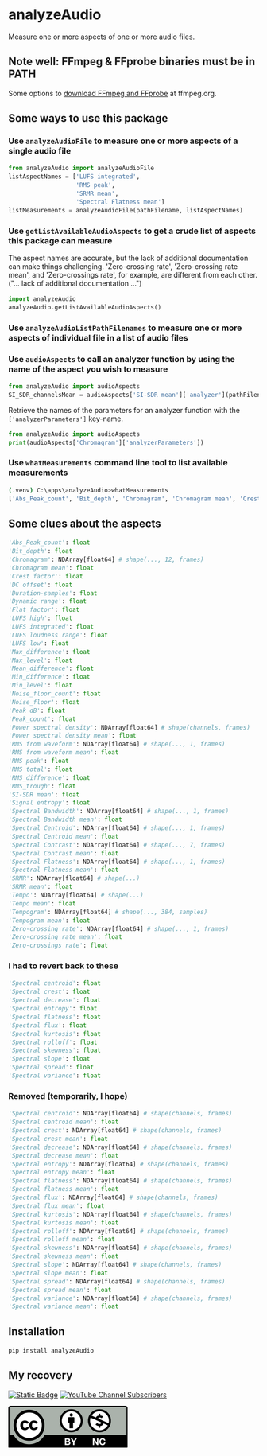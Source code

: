 # analyzeAudio

Measure one or more aspects of one or more audio files.

## Note well: FFmpeg & FFprobe binaries must be in PATH

Some options to [download FFmpeg and FFprobe](https://www.ffmpeg.org/download.html) at ffmpeg.org.

## Some ways to use this package

### Use `analyzeAudioFile` to measure one or more aspects of a single audio file

```python
from analyzeAudio import analyzeAudioFile
listAspectNames = ['LUFS integrated',
                   'RMS peak',
                   'SRMR mean',
                   'Spectral Flatness mean']
listMeasurements = analyzeAudioFile(pathFilename, listAspectNames)
```

### Use `getListAvailableAudioAspects` to get a crude list of aspects this package can measure

The aspect names are accurate, but the lack of additional documentation can make things challenging. 'Zero-crossing rate', 'Zero-crossing rate mean', and 'Zero-crossings rate', for example, are different from each other. ("... lack of additional documentation ...")

```python
import analyzeAudio
analyzeAudio.getListAvailableAudioAspects()
```

### Use `analyzeAudioListPathFilenames` to measure one or more aspects of individual file in a list of audio files

### Use `audioAspects` to call an analyzer function by using the name of the aspect you wish to measure

```python
from analyzeAudio import audioAspects
SI_SDR_channelsMean = audioAspects['SI-SDR mean']['analyzer'](pathFilenameAudioFile, pathFilenameDifferentAudioFile)
```

Retrieve the names of the parameters for an analyzer function with the `['analyzerParameters']` key-name.

```python
from analyzeAudio import audioAspects
print(audioAspects['Chromagram']['analyzerParameters'])
```

### Use `whatMeasurements` command line tool to list available measurements

```sh
(.venv) C:\apps\analyzeAudio>whatMeasurements
['Abs_Peak_count', 'Bit_depth', 'Chromagram', 'Chromagram mean', 'Crest factor', 'DC offset', 'Duration-samples', 'Dynamic range', 'Flat_factor', 'LUFS high', 'LUFS integrated', 'LUFS loudness range', 'LUFS low', 'Max_difference', 'Max_level', 'Mean_difference', 'Min_difference', 'Min_level', 'Noise_floor', 'Noise_floor_count', 'Peak dB', 'Peak_count', 'Power spectral density', 'Power spectral density mean', 'RMS from waveform', 'RMS from waveform mean', 'RMS peak', 'RMS total', 'RMS_difference', 'RMS_trough', 'SI-SDR mean', 'SRMR', 'SRMR mean', 'Signal entropy', 'Spectral Bandwidth', 'Spectral Bandwidth mean', 'Spectral Centroid', 'Spectral Centroid mean', 'Spectral Contrast', 'Spectral Contrast mean', 'Spectral Flatness', 'Spectral Flatness mean', 'Spectral centroid', 'Spectral centroid mean', 'Spectral crest', 'Spectral crest mean', 'Spectral decrease', 'Spectral decrease mean', 'Spectral entropy', 'Spectral entropy mean', 'Spectral flatness', 'Spectral flatness mean', 'Spectral flux', 'Spectral flux mean', 'Spectral kurtosis', 'Spectral kurtosis mean', 'Spectral rolloff', 'Spectral rolloff mean', 'Spectral skewness', 'Spectral skewness mean', 'Spectral slope', 'Spectral slope mean', 'Spectral spread', 'Spectral spread mean', 'Spectral variance', 'Spectral variance mean', 'Tempo', 'Tempo mean', 'Tempogram', 'Tempogram mean', 'Zero-crossing rate', 'Zero-crossing rate mean', 'Zero-crossings rate']
```

## Some clues about the aspects

```python
'Abs_Peak_count': float
'Bit_depth': float
'Chromagram': NDArray[float64] # shape(..., 12, frames)
'Chromagram mean': float
'Crest factor': float
'DC offset': float
'Duration-samples': float
'Dynamic range': float
'Flat_factor': float
'LUFS high': float
'LUFS integrated': float
'LUFS loudness range': float
'LUFS low': float
'Max_difference': float
'Max_level': float
'Mean_difference': float
'Min_difference': float
'Min_level': float
'Noise_floor_count': float
'Noise_floor': float
'Peak dB': float
'Peak_count': float
'Power spectral density': NDArray[float64] # shape(channels, frames)
'Power spectral density mean': float
'RMS from waveform': NDArray[float64] # shape(..., 1, frames)
'RMS from waveform mean': float
'RMS peak': float
'RMS total': float
'RMS_difference': float
'RMS_trough': float
'SI-SDR mean': float
'Signal entropy': float
'Spectral Bandwidth': NDArray[float64] # shape(..., 1, frames)
'Spectral Bandwidth mean': float
'Spectral Centroid': NDArray[float64] # shape(..., 1, frames)
'Spectral Centroid mean': float
'Spectral Contrast': NDArray[float64] # shape(..., 7, frames)
'Spectral Contrast mean': float
'Spectral Flatness': NDArray[float64] # shape(..., 1, frames)
'Spectral Flatness mean': float
'SRMR': NDArray[float64] # shape(...)
'SRMR mean': float
'Tempo': NDArray[float64] # shape(...)
'Tempo mean': float
'Tempogram': NDArray[float64] # shape(..., 384, samples)
'Tempogram mean': float
'Zero-crossing rate': NDArray[float64] # shape(..., 1, frames)
'Zero-crossing rate mean': float
'Zero-crossings rate': float
```

### I had to revert back to these

```python
'Spectral centroid': float
'Spectral crest': float
'Spectral decrease': float
'Spectral entropy': float
'Spectral flatness': float
'Spectral flux': float
'Spectral kurtosis': float
'Spectral rolloff': float
'Spectral skewness': float
'Spectral slope': float
'Spectral spread': float
'Spectral variance': float
```

### Removed (temporarily, I hope)

```python
'Spectral centroid': NDArray[float64] # shape(channels, frames)
'Spectral centroid mean': float
'Spectral crest': NDArray[float64] # shape(channels, frames)
'Spectral crest mean': float
'Spectral decrease': NDArray[float64] # shape(channels, frames)
'Spectral decrease mean': float
'Spectral entropy': NDArray[float64] # shape(channels, frames)
'Spectral entropy mean': float
'Spectral flatness': NDArray[float64] # shape(channels, frames)
'Spectral flatness mean': float
'Spectral flux': NDArray[float64] # shape(channels, frames)
'Spectral flux mean': float
'Spectral kurtosis': NDArray[float64] # shape(channels, frames)
'Spectral kurtosis mean': float
'Spectral rolloff': NDArray[float64] # shape(channels, frames)
'Spectral rolloff mean': float
'Spectral skewness': NDArray[float64] # shape(channels, frames)
'Spectral skewness mean': float
'Spectral slope': NDArray[float64] # shape(channels, frames)
'Spectral slope mean': float
'Spectral spread': NDArray[float64] # shape(channels, frames)
'Spectral spread mean': float
'Spectral variance': NDArray[float64] # shape(channels, frames)
'Spectral variance mean': float
```

## Installation

```sh
pip install analyzeAudio
```

## My recovery

[![Static Badge](https://img.shields.io/badge/2011_August-Homeless_since-blue?style=flat)](https://HunterThinks.com/support)
[![YouTube Channel Subscribers](https://img.shields.io/youtube/channel/subscribers/UC3Gx7kz61009NbhpRtPP7tw)](https://www.youtube.com/@HunterHogan)

[![CC-BY-NC-4.0](https://github.com/hunterhogan/analyzeAudio/blob/main/CC-BY-NC-4.0.svg)](https://creativecommons.org/licenses/by-nc/4.0/)
